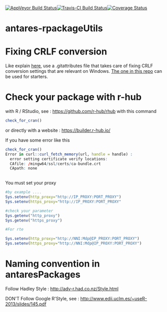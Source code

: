 
[![AppVeyor Build Status](https://ci.appveyor.com/api/projects/status/github/rte-antares-rpackage/antaresDev?branch=master&svg=true)](https://ci.appveyor.com/project/rte-antares-rpackage/antaresDev)[![Travis-CI Build Status](https://travis-ci.org/rte-antares-rpackage/antaresDev.svg?branch=master)](https://travis-ci.org/rte-antares-rpackage/antaresDev)[![Coverage Status](https://img.shields.io/codecov/c/github/rte-antares-rpackage/antaresDev/master.svg)](https://codecov.io/github/rte-antares-rpackage/antaresDev?branch=master)



# antares-rpackageUtils

# Fixing CRLF conversion

Like explain [here](https://github.com/krlmlr/r-appveyor), use a .gitattributes file that takes care of fixing CRLF conversion settings that are relevant on Windows. [The one in this repo](/.gitattributes) can be used for starters.

# Check your package with r-hub 

with R / RStudio, see : https://github.com/r-hub/rhub with this command 

```R
check_for_cran()
```

or directly with a website : https://builder.r-hub.io/

If you have some error like this 

```R
check_for_cran()
Error in curl::curl_fetch_memory(url, handle = handle) : 
  error setting certificate verify locations:
  CAfile: /mingw64/ssl/certs/ca-bundle.crt
  CApath: none
  
```

You must set your proxy 

 ```R
#by example ....
Sys.setenv(http_proxy="http://IP_PROXY:PORT_PROXY")
Sys.setenv(https_proxy="http://IP_PROXY:PORT_PROXY"

#check your parameter 
Sys.getenv("http_proxy")
Sys.getenv("https_proxy")

#For rte
 
Sys.setenv(http_proxy="http://NNI:Mdp@IP_PROXY:PORT_PROXY")
Sys.setenv(https_proxy="http://NNI:Mdp@IP_PROXY:PORT_PROXY")

 
 ```

# Naming convention in antaresPackages

Follow Hadley Style : http://adv-r.had.co.nz/Style.html

DON'T Follow Google R'Style, see : http://www.edii.uclm.es/~useR-2013/slides/145.pdf
